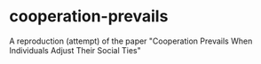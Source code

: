 # cooperation-prevails
A reproduction (attempt) of the paper "Cooperation Prevails When Individuals Adjust Their Social Ties"

